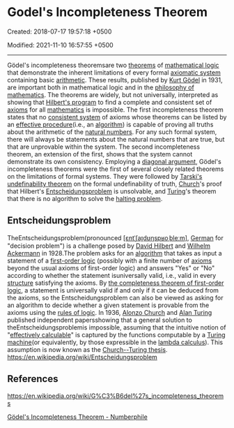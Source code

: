# Godel's Incompleteness Theorem

Created: 2018-07-17 19:57:18 +0500

Modified: 2021-11-10 16:57:55 +0500

---

Gödel's incompleteness theoremsare two [theorems](https://en.wikipedia.org/wiki/Theorem) of [mathematical logic](https://en.wikipedia.org/wiki/Mathematical_logic) that demonstrate the inherent limitations of every formal [axiomatic system](https://en.wikipedia.org/wiki/Axiomatic_system) containing basic [arithmetic](https://en.wikipedia.org/wiki/Arithmetic). These results, published by [Kurt Gödel](https://en.wikipedia.org/wiki/Kurt_G%C3%B6del) in 1931, are important both in mathematical logic and in the [philosophy of mathematics](https://en.wikipedia.org/wiki/Philosophy_of_mathematics). The theorems are widely, but not universally, interpreted as showing that [Hilbert's program](https://en.wikipedia.org/wiki/Hilbert%27s_program) to find a complete and consistent set of [axioms](https://en.wikipedia.org/wiki/Axiom) for all [mathematics](https://en.wikipedia.org/wiki/Mathematics) is impossible.
The first incompleteness theorem states that no [consistent system](https://en.wikipedia.org/wiki/Consistency) of axioms whose theorems can be listed by an [effective procedure](https://en.wikipedia.org/wiki/Effective_procedure)(i.e., an [algorithm](https://en.wikipedia.org/wiki/Algorithm)) is capable of proving all truths about the arithmetic of the [natural numbers](https://en.wikipedia.org/wiki/Natural_number). For any such formal system, there will always be statements about the natural numbers that are true, but that are unprovable within the system. The second incompleteness theorem, an extension of the first, shows that the system cannot demonstrate its own consistency.
Employing a [diagonal argument](https://en.wikipedia.org/wiki/Cantor%27s_diagonal_argument), Gödel's incompleteness theorems were the first of several closely related theorems on the limitations of formal systems. They were followed by [Tarski's undefinability theorem](https://en.wikipedia.org/wiki/Tarski%27s_undefinability_theorem) on the formal undefinability of truth, [Church](https://en.wikipedia.org/wiki/Alonzo_Church)'s proof that Hilbert's [Entscheidungsproblem](https://en.wikipedia.org/wiki/Entscheidungsproblem) is unsolvable, and [Turing](https://en.wikipedia.org/wiki/Alan_Turing)'s theorem that there is no algorithm to solve the [halting problem](https://en.wikipedia.org/wiki/Halting_problem).

## Entscheidungsproblem

TheEntscheidungsproblem(pronounced [[ɛntˈʃaɪ̯dʊŋspʁoˌbleːm]](https://en.wikipedia.org/wiki/Help:IPA/Standard_German), [German](https://en.wikipedia.org/wiki/German_language) for "decision problem") is a challenge posed by [David Hilbert](https://en.wikipedia.org/wiki/David_Hilbert) and [Wilhelm Ackermann](https://en.wikipedia.org/wiki/Wilhelm_Ackermann) in 1928.The problem asks for an [algorithm](https://en.wikipedia.org/wiki/Algorithm) that takes as input a statement of a [first-order logic](https://en.wikipedia.org/wiki/First-order_logic) (possibly with a finite number of [axioms](https://en.wikipedia.org/wiki/Axiom) beyond the usual axioms of first-order logic) and answers "Yes" or "No" according to whether the statement isuniversally valid, i.e., valid in every [structure](https://en.wikipedia.org/wiki/Structure_(mathematical_logic)) satisfying the axioms. By [the completeness theorem of first-order logic](https://en.wikipedia.org/wiki/G%C3%B6del%27s_completeness_theorem), a statement is universally valid if and only if it can be deduced from the axioms, so the Entscheidungsproblem can also be viewed as asking for an algorithm to decide whether a given statement is provable from the axioms using the [rules of logic](https://en.wikipedia.org/wiki/Rules_of_logic).
In 1936, [Alonzo Church](https://en.wikipedia.org/wiki/Alonzo_Church) and [Alan Turing](https://en.wikipedia.org/wiki/Alan_Turing) published independent papersshowing that a general solution to theEntscheidungsproblemis impossible, assuming that the intuitive notion of "[effectively calculable](https://en.wikipedia.org/wiki/Effectively_calculable)" is captured by the functions computable by a [Turing machine](https://en.wikipedia.org/wiki/Turing_machine)(or equivalently, by those expressible in the [lambda calculus](https://en.wikipedia.org/wiki/Lambda_calculus)). This assumption is now known as the [Church--Turing thesis](https://en.wikipedia.org/wiki/Church%E2%80%93Turing_thesis).
<https://en.wikipedia.org/wiki/Entscheidungsproblem>

## References

<https://en.wikipedia.org/wiki/G%C3%B6del%27s_incompleteness_theorems>

[Gödel's Incompleteness Theorem - Numberphile](https://www.youtube.com/watch?v=O4ndIDcDSGc)
